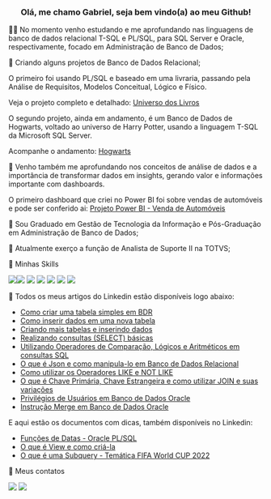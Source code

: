<h3 align="center">Olá, me chamo Gabriel, seja bem vindo(a) ao meu Github!</h3>
 
🧑‍💻 No momento venho estudando e me aprofundando nas linguagens de banco de dados relacional T-SQL e PL/SQL, para SQL Server e Oracle, respectivamente, focado em Administração de Banco de Dados;

🔭 Criando alguns projetos de Banco de Dados Relacional;

O primeiro foi usando PL/SQL e baseado em uma livraria, passando pela Análise de Requisitos, Modelos Conceitual, Lógico e Físico.

Veja o projeto completo e detalhado: [Universo dos Livros](https://github.com/GabrielSQL2022/projeto-livraria)

O segundo projeto, ainda em andamento, é um Banco de Dados de Hogwarts, voltado ao universo de Harry Potter, usando a linguagem T-SQL da Microsoft SQL Server.

Acompanhe o andamento: [Hogwarts](https://github.com/GabrielSQL2022/projeto_hogwarts_tsql)

🔭 Venho também me aprofundando nos conceitos de análise de dados e a importância de transformar dados em insights, gerando valor e informações importante com dashboards.

O primeiro dashboard que criei no Power BI foi sobre vendas de automóveis e pode ser conferido ai: [Projeto Power BI - Venda de Automóveis](https://github.com/GabrielSQL2022/FirstProj_PowerBI)

📖 Sou Graduado em Gestão de Tecnologia da Informação e Pós-Graduação em Administração de Banco de Dados;

💼 Atualmente exerço a função de Analista de Suporte II na TOTVS;

🎯 Minhas Skills

<img src ="https://img.shields.io/badge/Oracle-F80000?style=for-the-badge&logo=oracle&logoColor=black"/><img src ="https://img.shields.io/badge/PLSQL-F80000?style=for-the-badge&logo=oracle&logoColor=black"/> <img src ="https://img.shields.io/badge/Microsoft%20SQL%20Server-CC2927?style=for-the-badge&logo=microsoft%20sql%20server&logoColor=white"/>
<img src ="https://img.shields.io/badge/MySQL-005C84?style=for-the-badge&logo=mysql&logoColor=white"/>
<img src ="https://img.shields.io/badge/Google%20Sheets-34A853?style=for-the-badge&logo=google-sheets&logoColor=white"/>
<img src ="https://img.shields.io/badge/Microsoft_Excel-217346?style=for-the-badge&logo=microsoft-excel&logoColor=white"/>
<img src ="https://img.shields.io/badge/PowerBI-F2C811?style=for-the-badge&logo=Power%20BI&logoColor=white"/>

🌱 Todos os meus artigos do Linkedin estão disponíveis logo abaixo:

 - [Como criar uma tabela simples em BDR](https://www.linkedin.com/pulse/como-criar-uma-tabela-simples-em-bdr-descomplica-leite-angelo-neiva)
 - [Como inserir dados em uma nova tabela](https://www.linkedin.com/pulse/como-inserir-dados-em-uma-nova-tabela-descomplica-gabriel)
 - [Criando mais tabelas e inserindo dados](https://www.linkedin.com/pulse/criando-mais-tabelas-e-inserindo-dados-descomplica-gabriel)
 - [Realizando consultas (SELECT) básicas](https://www.linkedin.com/pulse/realizando-consultas-select-b%C3%A1sicas-descomplica-leite-angelo-neiva-1f)
 - [Utilizando Operadores de Comparação, Lógicos e Aritméticos em consultas SQL](https://www.linkedin.com/pulse/utilizando-operadores-de-compara%C3%A7%C3%A3o-l%C3%B3gicos-e-em-sql-gabriel/)
 - [O que é Json e como manipula-lo em Banco de Dados Relacional](https://www.linkedin.com/pulse/o-que-%C3%A9-json-e-como-manipula-lo-em-banco-de-dados-gabriel)
 - [Como utilizar os Operadores LIKE e NOT LIKE](https://www.linkedin.com/pulse/como-utilizar-os-operadores-like-e-descomplica-leite-angelo-neiva)
 - [O que é Chave Primária, Chave Estrangeira e como utilizar JOIN e suas variações](https://www.linkedin.com/pulse/o-que-%C3%A9-chave-prim%C3%A1ria-estrangeira-e-como-utilizar-gabriel)
 - [Privilégios de Usuários em Banco de Dados Oracle](https://www.linkedin.com/pulse/privil%25C3%25A9gios-de-usu%25C3%25A1rios-em-banco-dados-oracle-leite-angelo-neiva/?published=t&trackingId=m1myK2EOS%2Fis%2BzKHi7cOFw%3D%3D)
 - [Instrução Merge em Banco de Dados Oracle](https://www.linkedin.com/pulse/instru%C3%A7%C3%A3o-merge-em-banco-de-dados-oracle-gabriel-leite-angelo-neiva-bijie/)

E aqui estão os documentos com dicas, também disponíveis no Linkedin:

- [Funções de Datas - Oracle PL/SQL](https://www.linkedin.com/posts/gabriel-l-a-neiva_fun%C3%A7%C3%B5es-de-data-plsql-gabriel-leite-activity-6963092579252908032-zORc?utm_source=linkedin_share&utm_medium=android_app)
 - [O que é View e como criá-la](https://www.linkedin.com/posts/gabriel-l-a-neiva_o-que-%C3%A9-uma-view-e-como-cri%C3%A1-la-activity-6974048621788827648-Lz9e?utm_source=share&utm_medium=member_desktop)
 - [O que é uma Subquery - Temática FIFA World CUP 2022](https://www.linkedin.com/posts/gabriel-l-a-neiva_qatar-sql-subquery-activity-6983567598210691072-l3Mq?utm_source=share&utm_medium=member_desktop)

📧 Meus contatos

[<img src="https://img.shields.io/badge/linkedin-%230077B5.svg?&style=for-the-badge&logo=linkedin&logoColor=white" />](https://www.linkedin.com/in/gabriel-l-a-neiva/)
[<img src="https://img.shields.io/badge/Gmail-D14836?style=for-the-badge&logo=gmail&logoColor=white"/>](mailto:gabrielleite.26@gmail.com)
